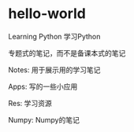 # hello-world
Learning Python
学习Python

专题式的笔记，而不是备课本式的笔记

Notes: 用于展示用的学习笔记

Apps: 写的一些小应用

Res: 学习资源

Numpy: Numpy的笔记